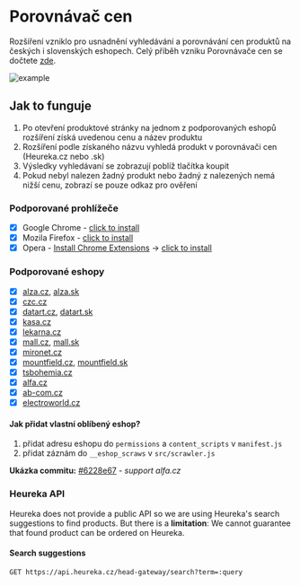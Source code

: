 # Porovnávač cen
Rozšíření vzniklo pro usnadnění vyhledávání a porovnávání cen produktů na českých i slovenských eshopech. Celý příběh vzniku Porovnávače cen se dočtete [zde](https://blog.topmonks.com/ako-sme-chceli-dosta%C5%A5-heur%C3%A9ku-do-alzy-c51378799d89).

![example](https://github.com/topmonks/heureka-extension/raw/master/example.png)


## Jak to funguje
1. Po otevření produktové stránky na jednom z podporovaných eshopů rozšíření získá uvedenou cenu a název produktu
2. Rozšíření podle získaného názvu vyhledá produkt v porovnávači cen (Heureka.cz nebo .sk)
3. Výsledky vyhledávaní se zobrazují poblíž tlačítka koupit
4. Pokud nebyl nalezen žadný produkt nebo žadný z nalezených nemá nižší cenu, zobrazí se pouze odkaz pro ověření

### Podporované prohlížeče

- [x] Google Chrome - [click to install](https://chrome.google.com/webstore/detail/jmhkgcmmgjblnkjkbgjggkaeifacakgi)
- [x] Mozila Firefox - [click to install](https://addons.mozilla.org/cs/firefox/addon/porovnani-cen-by-topmonks/)
- [x] Opera - [Install Chrome Extensions](https://addons.opera.com/sk/extensions/details/install-chrome-extensions/) &#8594; [click to install](https://chrome.google.com/webstore/detail/jmhkgcmmgjblnkjkbgjggkaeifacakgi)

### Podporované eshopy
- [x] [alza.cz](https://alza.cz), [alza.sk](https://alza.sk)
- [x] [czc.cz](https://czc.cz)
- [x] [datart.cz](https://datart.cz), [datart.sk](https://datart.sk)
- [x] [kasa.cz](https://kasa.cz)
- [x] [lekarna.cz](https://lekarna.cz)
- [x] [mall.cz](https://mall.cz), [mall.sk](https://mall.sk)
- [x] [mironet.cz](https://mironet.cz)
- [x] [mountfield.cz](https://mountfield.cz), [mountfield.sk](https://mountfield.sk)
- [x] [tsbohemia.cz](https://tsbohemia.cz)
- [x] [alfa.cz](https://alfa.cz)
- [x] [ab-com.cz](https://www.ab-com.cz)
- [x] [electroworld.cz](https://electroworld.cz)

#### Jak přidat vlastní oblíbený eshop?
1. přidat adresu eshopu do `permissions` a `content_scripts` v `manifest.js`
2. přidat záznám do `__eshop_scraws` v `src/scrawler.js`

**Ukázka commitu:** [#6228e67](https://github.com/topmonks/heureka-extension/commit/6d1f5297cbda1df12a9454c8df5ad87b8373dc26) - _support alfa.cz_

### Heureka API
Heureka does not provide a public API so we are using Heureka's search suggestions to find products.
But there is a **limitation**: We cannot guarantee that found product can be ordered on Heureka.

#### Search suggestions
```
GET https://api.heureka.cz/head-gateway/search?term=:query
```
